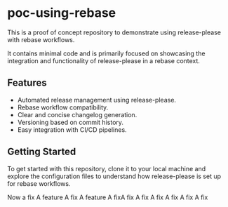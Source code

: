 # poc-using-rebase

This is a proof of concept repository to demonstrate using release-please with rebase workflows.

It contains minimal code and is primarily focused on showcasing the integration and functionality of release-please in a rebase context.

## Features

- Automated release management using release-please.
- Rebase workflow compatibility.
- Clear and concise changelog generation.
- Versioning based on commit history.
- Easy integration with CI/CD pipelines.

## Getting Started

To get started with this repository, clone it to your local machine and explore the configuration files to understand how release-please is set up for rebase workflows.

Now a fix
A feature
A fix
A feature
A fixA fix
A fix
A fix
A fix
A fix
A fix
